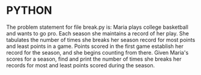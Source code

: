 # PYTHON

The problem statement for file break.py is:
Maria plays college basketball and wants to go pro. Each season she maintains a record of her play.
She tabulates the number of times she breaks her season record for most points and least points in a game.
Points scored in the first game establish her record for the season, and she begins counting from there.
Given Maria's scores for a season, find and print the number of times she breaks her records for most and least points scored during the season.

